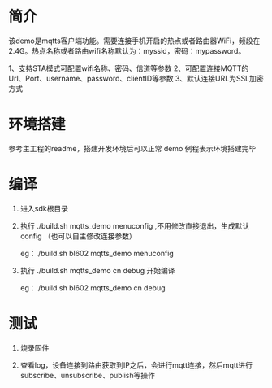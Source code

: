 
# 简介

该demo是mqtts客户端功能。需要连接手机开启的热点或者路由器WiFi，频段在2.4G。热点名称或者路由wifi名称默认为：myssid，密码：mypassword。

1、支持STA模式可配置wifi名称、密码、信道等参数
2、可配置连接MQTT的Url、Port、username、password、clientID等参数
3、默认连接URL为SSL加密方式

# 环境搭建

参考主工程的readme，搭建开发环境后可以正常 demo 例程表示环境搭建完毕

# 编译

1. 进入sdk根目录

2. 执行 ./build.sh <platform> mqtts_demo menuconfig ,不用修改直接退出，生成默认config （也可以自主修改连接参数）

   eg：./build.sh bl602 mqtts_demo menuconfig

3. 执行 ./build.sh <platform> mqtts_demo cn debug 开始编译

   eg：./build.sh bl602 mqtts_demo cn debug

# 测试

1. 烧录固件

2. 查看log，设备连接到路由获取到IP之后，会进行mqtt连接，然后mqtt进行subscribe、unsubscribe、publish等操作